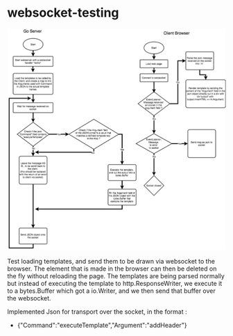 # websocket-testing

![alt text](https://github.com/postmannen/websocket-testing-json/blob/master/websocket-diagram.png)

Test loading templates, and send them to be drawn via websocket to the browser. The element that is made in the browser can then be deleted on the fly without reloading the page.
The templates are being parsed normally but instead of executing the template to http.ResponseWriter, we execute it to a bytes.Buffer which got a io.Writer,
and we then send that buffer over the websocket.

Implemented Json for transport over the socket, in the format :

* {"Command":"executeTemplate","Argument":"addHeader"}
